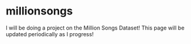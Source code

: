 # millionsongs

I will be doing a project on the Million Songs Dataset! This page will be updated periodically as I progress!
